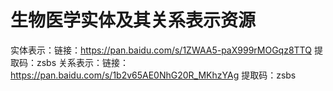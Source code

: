 # 生物医学实体及其关系表示资源
实体表示：链接：https://pan.baidu.com/s/1ZWAA5-paX999rMOGqz8TTQ  提取码：zsbs
关系表示：链接：https://pan.baidu.com/s/1b2v65AE0NhG20R_MKhzYAg   提取码：zsbs
